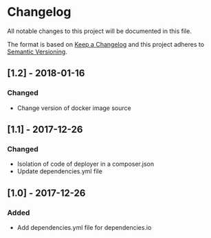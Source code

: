 # Changelog

All notable changes to this project will be documented in this file.

The format is based on [Keep a Changelog](http://keepachangelog.com/en/1.0.0/)
and this project adheres to [Semantic Versioning](http://semver.org/spec/v2.0.0.html).

## [1.2] - 2018-01-16

### Changed

- Change version of docker image source

## [1.1] - 2017-12-26

### Changed

- Isolation of code of deployer in a composer.json
- Update dependencies.yml file

## [1.0] - 2017-12-26

### Added

- Add dependencies.yml file for dependencies.io
